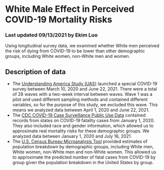# White Male Effect in Perceived COVID-19 Mortality Risks
### Last updated 09/13/2021 by Ekim Luo
Using longitudinal survey data, we examined whether White men perceived the risk of dying from COVID-19 to be lower than other demographic groups, including White women, non-White men and women. 

## Description of data
- The [Understanding America Study (UAS)](https://uasdata.usc.edu/index.php) launched a special COVID-19 survey between March 10, 2020 and June 22, 2021. There were a total of 28 waves with a two-week interval between waves. Wave 1 was a pilot and used different sampling methods and contained different variables, so for the purpose of this study, we excluded this wave. This means we analyzed data between April 1, 2020 and June 22, 2021. 
- The [CDC COVID-19 Case Surveillance Public Use Data](https://data.cdc.gov/Case-Surveillance/COVID-19-Case-Surveillance-Public-Use-Data/vbim-akqf) contained records from states on COVID-19 fatality cases from January 1, 2020. They also included race and gender information, which allowed us to approximate real mortality risks for these demographic groups. We analyzed data between January 1, 2020 and July 16, 2021. 
- The [U.S. Census Bureau Microanalysis Tool](https://data.census.gov/mdat/#/) provided estimates of population breakdown by demographic groups, including White men, White women, non-White men and non-White women. This allowed us to approximate the predicted number of fatal cases from COVID-19 by group given the population breakdown in the United States by group. 
